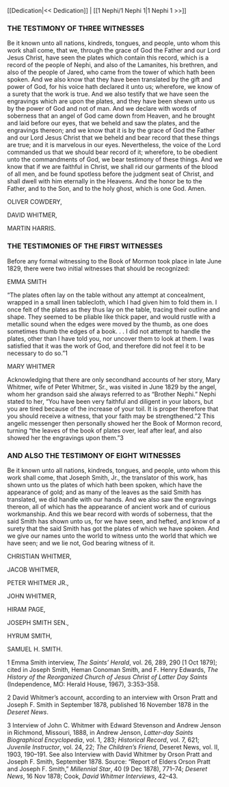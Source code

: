 [[Dedication|<< Dedication]]  |  [[1 Nephi/1 Nephi 1|1 Nephi 1 >>]]

### THE TESTIMONY OF THREE WITNESSES
Be it known unto all nations, kindreds, tongues, and people, unto whom this work shall come, that we, through the grace of God the Father and our Lord Jesus Christ, have seen the plates which contain this record, which is a record of the people of Nephi, and also of the Lamanites, his brethren, and also of the people of Jared, who came from the tower of which hath been spoken. And we also know that they have been translated by the gift and power of God, for his voice hath declared it unto us; wherefore, we know of a surety that the work is true. And we also testify that we have seen the engravings which are upon the plates, and they have been shewn unto us by the power of God and not of man. And we declare with words of soberness that an angel of God came down from Heaven, and he brought and laid before our eyes, that we beheld and saw the plates, and the engravings thereon; and we know that it is by the grace of God the Father and our Lord Jesus Christ that we beheld and bear record that these things are true; and it is marvelous in our eyes. Nevertheless, the voice of the Lord commanded us that we should bear record of it; wherefore, to be obedient unto the commandments of God, we bear testimony of these things. And we know that if we are faithful in Christ, we shall rid our garments of the blood of all men, and be found spotless before the judgment seat of Christ, and shall dwell with him eternally in the Heavens. And the honor be to the Father, and to the Son, and to the holy ghost, which is one God. Amen.

OLIVER COWDERY,

DAVID WHITMER,

MARTIN HARRIS.

### THE TESTIMONIES OF THE FIRST WITNESSES
Before any formal witnessing to the Book of Mormon took place in late June 1829, there were two initial witnesses that should be recognized:

EMMA SMITH

“The plates often lay on the table without any attempt at concealment, wrapped in a small linen tablecloth, which I had given him to fold them in. I once felt of the plates as they thus lay on the table, tracing their outline and shape. They seemed to be pliable like thick paper, and would rustle with a metallic sound when the edges were moved by the thumb, as one does sometimes thumb the edges of a book. . . I did not attempt to handle the plates, other than I have told you, nor uncover them to look at them. I was satisfied that it was the work of God, and therefore did not feel it to be necessary to do so.”1

MARY WHITMER

Acknowledging that there are only secondhand accounts of her story, Mary Whitmer, wife of Peter Whitmer, Sr., was visited in June 1829 by the angel, whom her grandson said she always referred to as “Brother Nephi.” Nephi stated to her, “You have been very faithful and diligent in your labors, but you are tired because of the increase of your toil. It is proper therefore that you should receive a witness, that your faith may be strengthened.”2 This angelic messenger then personally showed her the Book of Mormon record, turning “the leaves of the book of plates over, leaf after leaf, and also showed her the engravings upon them.”3

### AND ALSO THE TESTIMONY OF EIGHT WITNESSES
Be it known unto all nations, kindreds, tongues, and people, unto whom this work shall come, that Joseph Smith, Jr., the translator of this work, has shown unto us the plates of which hath been spoken, which have the appearance of gold; and as many of the leaves as the said Smith has translated, we did handle with our hands. And we also saw the engravings thereon, all of which has the appearance of ancient work and of curious workmanship. And this we bear record with words of soberness, that the said Smith has shown unto us, for we have seen, and hefted, and know of a surety that the said Smith has got the plates of which we have spoken. And we give our names unto the world to witness unto the world that which we have seen; and we lie not, God bearing witness of it.

CHRISTIAN WHITMER,

JACOB WHITMER,

PETER WHITMER JR.,

JOHN WHITMER,

HIRAM PAGE,

JOSEPH SMITH SEN.,

HYRUM SMITH,

SAMUEL H. SMITH.
 
 

1 Emma Smith interview, *The Saints’ Herald*, vol. 26, 289, 290 [1 Oct 1879]; cited in Joseph Smith, Heman Conoman Smith, and F. Henry Edwards, *The History of the Reorganized Church of Jesus Christ of Latter Day Saints* (Independence, MO: Herald House, 1967), 3:353–358.

2 David Whitmer’s account, according to an interview with Orson Pratt and Joseph F. Smith in September 1878, published 16 November 1878 in the *Deseret News*.

3 Interview of John C. Whitmer with Edward Stevenson and Andrew Jenson in Richmond, Missouri, 1888, in Andrew Jenson, *Latter-day Saints Biographical Encyclopedia*, vol. 1, 283; *Historical Record*, vol. 7, 621; *Juvenile Instructor*, vol. 24, 22; *The Children’s Friend*, Deseret News, vol. II, 1903, 190–191. See also Interview with David Whitmer by Orson Pratt and Joseph F. Smith, September 1878. Source: “Report of Elders Orson Pratt and Joseph F. Smith,” *Millennial Star*, 40 (9 Dec 1878), 771–74; *Deseret News*, 16 Nov 1878; Cook, *David Whitmer Interviews*, 42–43.